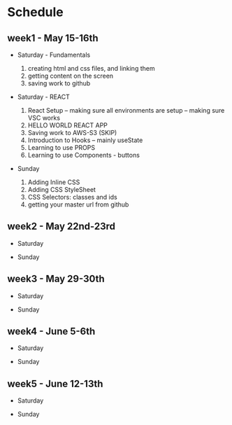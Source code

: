# Schedule

## week1 - May 15-16th

-   Saturday - Fundamentals

    1. creating html and css files, and linking them
    2. getting content on the screen
    3. saving work to github

-   Saturday - REACT

    1. React Setup – making sure all environments are setup – making sure VSC works
    2. HELLO WORLD REACT APP
    3. Saving work to AWS-S3 (SKIP)
    4. Introduction to Hooks – mainly useState
    5. Learning to use PROPS
    6. Learning to use Components - buttons

-   Sunday

    1. Adding Inline CSS
    2. Adding CSS StyleSheet
    3. CSS Selectors: classes and ids
    4. getting your master url from github

## week2 - May 22nd-23rd

-   Saturday

-   Sunday

## week3 - May 29-30th

-   Saturday

-   Sunday

## week4 - June 5-6th

-   Saturday

-   Sunday

## week5 - June 12-13th

-   Saturday

-   Sunday
